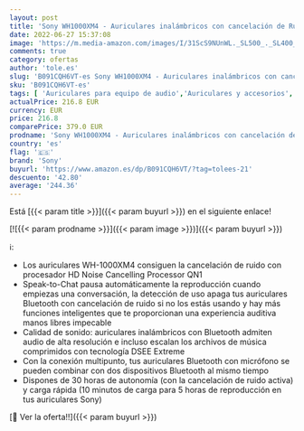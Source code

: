 ```yaml
---
layout: post
title: 'Sony WH1000XM4 - Auriculares inalámbricos con cancelación de Ruido  autonomía de 30 Horas  optimizados para Alexa  Siri y Asistente de Google con micrófono  Midnight Blue'
date: 2022-06-27 15:37:08
image: 'https://m.media-amazon.com/images/I/31ScS9NUnWL._SL500_._SL400_.jpg'
comments: true
category: ofertas
author: 'tole.es'
slug: 'B091CQH6VT-es Sony WH1000XM4 - Auriculares inalámbricos con cancelación...'
sku: 'B091CQH6VT-es'
tags: [ 'Auriculares para equipo de audio','Auriculares y accesorios','Electrónica','alexa','sony','🇪🇸', ]
actualPrice: 216.8 EUR
currency: EUR
price: 216.8
comparePrice: 379.0 EUR
prodname: 'Sony WH1000XM4 - Auriculares inalámbricos con cancelación de Ruido  autonomía de 30 Horas  optimizados para Alexa  Siri y Asistente de Google con micrófono  Midnight Blue'
country: 'es'
flag: '🇪🇸'
brand: 'Sony'
buyurl: 'https://www.amazon.es/dp/B091CQH6VT/?tag=tolees-21'
descuento: '42.80'
average: '244.36'
---
```


Está [{{< param title >}}]({{< param buyurl >}}) en el siguiente enlace!

[![{{< param prodname >}}]({{< param image >}})]({{< param buyurl >}})

ℹ️:

- Los auriculares WH-1000XM4 consiguen la cancelación de ruido con procesador HD Noise Cancelling Processor QN1
- Speak-to-Chat pausa automáticamente la reproducción cuando empiezas una conversación, la detección de uso apaga tus auriculares Bluetooth con cancelación de ruido si no los estás usando y hay más funciones inteligentes que te proporcionan una experiencia auditiva manos libres impecable
- Calidad de sonido: auriculares inalámbricos con Bluetooth admiten audio de alta resolución e incluso escalan los archivos de música comprimidos con tecnología DSEE Extreme
- Con la conexión multipunto, tus auriculares Bluetooth con micrófono se pueden combinar con dos dispositivos Bluetooth al mismo tiempo
- Dispones de 30 horas de autonomía (con la cancelación de ruido activa) y carga rápida (10 minutos de carga para 5 horas de reproducción en tus auriculares Sony)

[🛒 Ver la oferta!!]({{< param buyurl >}})
